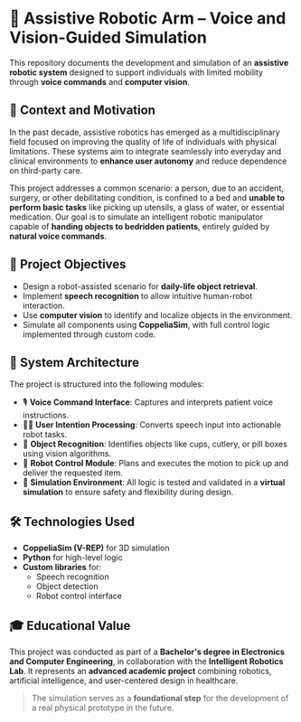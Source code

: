 # 🤖 Assistive Robotic Arm – Voice and Vision-Guided Simulation

This repository documents the development and simulation of an **assistive robotic system** designed to support individuals with limited mobility through **voice commands** and **computer vision**.

## 🧠 Context and Motivation

In the past decade, assistive robotics has emerged as a multidisciplinary field focused on improving the quality of life of individuals with physical limitations. These systems aim to integrate seamlessly into everyday and clinical environments to **enhance user autonomy** and reduce dependence on third-party care.

This project addresses a common scenario: a person, due to an accident, surgery, or other debilitating condition, is confined to a bed and **unable to perform basic tasks** like picking up utensils, a glass of water, or essential medication. Our goal is to simulate an intelligent robotic manipulator capable of **handing objects to bedridden patients**, entirely guided by **natural voice commands**.

## 🎯 Project Objectives

- Design a robot-assisted scenario for **daily-life object retrieval**.
- Implement **speech recognition** to allow intuitive human-robot interaction.
- Use **computer vision** to identify and localize objects in the environment.
- Simulate all components using **CoppeliaSim**, with full control logic implemented through custom code.

## 🧩 System Architecture

The project is structured into the following modules:

- 🎙️ **Voice Command Interface**: Captures and interprets patient voice instructions.
- 🧍‍♂️ **User Intention Processing**: Converts speech input into actionable robot tasks.
- 🧠 **Object Recognition**: Identifies objects like cups, cutlery, or pill boxes using vision algorithms.
- 🤖 **Robot Control Module**: Plans and executes the motion to pick up and deliver the requested item.
- 🧪 **Simulation Environment**: All logic is tested and validated in a **virtual simulation** to ensure safety and flexibility during design.

## 🛠️ Technologies Used

- **CoppeliaSim (V-REP)** for 3D simulation
- **Python** for high-level logic
- **Custom libraries** for:
  - Speech recognition
  - Object detection
  - Robot control interface

## 🎓 Educational Value

This project was conducted as part of a **Bachelor's degree in Electronics and Computer Engineering**, in collaboration with the **Intelligent Robotics Lab**. It represents an **advanced academic project** combining robotics, artificial intelligence, and user-centered design in healthcare.

> The simulation serves as a **foundational step** for the development of a real physical prototype in the future.

